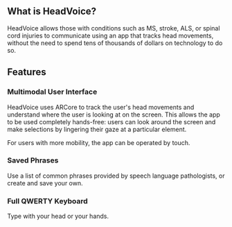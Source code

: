 ## What is HeadVoice?
HeadVoice allows those with conditions such as MS, stroke, ALS, or spinal cord injuries to communicate using an app that tracks head movements, without the need to spend tens of thousands of dollars on technology to do so.

## Features

### Multimodal User Interface

HeadVoice uses ARCore to track the user's head movements and understand where the user is looking at on the screen. This allows the app to be used completely hands-free: users can look around the screen and make selections by lingering their gaze at a particular element. 

For users with more mobility, the app can be operated by touch.

### Saved Phrases
Use a list of common phrases provided by speech language pathologists, or create and save your own.

### Full QWERTY Keyboard
Type with your head or your hands.
